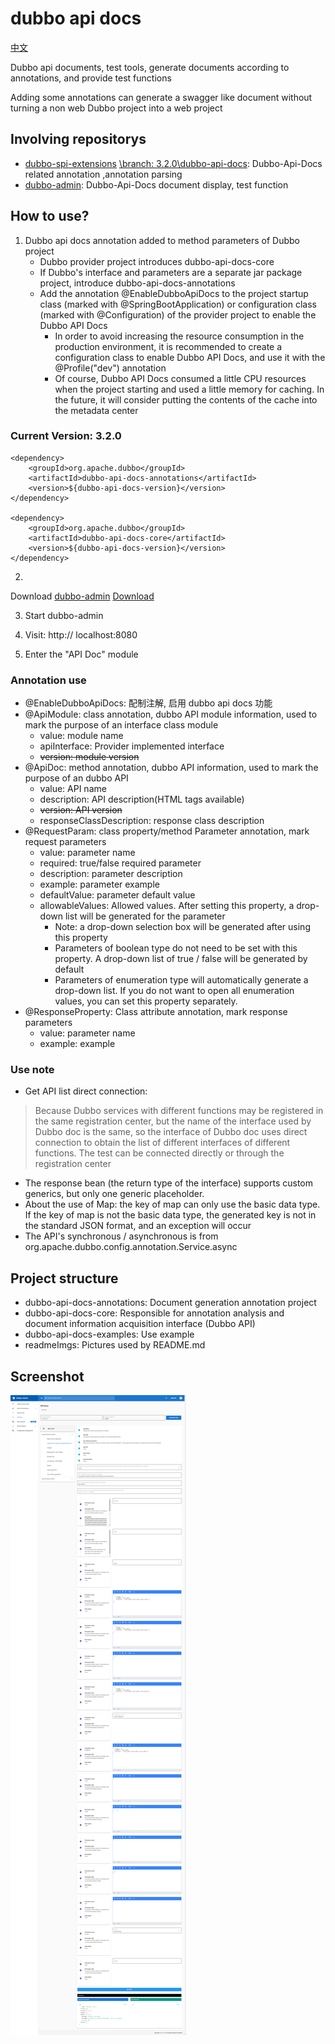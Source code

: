 # dubbo api docs

[中文](./README_ch.md)

Dubbo api documents, test tools, generate documents according to annotations, and provide test functions

Adding some annotations can generate a swagger like document without turning a non web Dubbo project into a web project

## Involving repositorys

* [dubbo-spi-extensions](https://github.com/apache/dubbo-spi-extensions)
  [\branch: 3.2.0\dubbo-api-docs](https://github.com/apache/dubbo-spi-extensions/tree/3.2.0/dubbo-api-docs):
  Dubbo-Api-Docs related annotation ,annotation parsing
* [dubbo-admin](https://github.com/KeRan213539/dubbo-admin): Dubbo-Api-Docs document display, test function

## How to use?

1. Dubbo api docs annotation added to method parameters of Dubbo project
    * Dubbo provider project introduces dubbo-api-docs-core
    * If Dubbo's interface and parameters are a separate jar package project, introduce dubbo-api-docs-annotations
    * Add the annotation @EnableDubboApiDocs to the project startup class (marked with @SpringBootApplication)
      or configuration class (marked with @Configuration) of the provider project to enable the Dubbo API Docs
        * In order to avoid increasing the resource consumption in the production environment, it is recommended to
          create a configuration class to enable Dubbo API Docs, and use it with the @Profile("dev") annotation
        * Of course, Dubbo API Docs consumed a little CPU resources when the project starting and used a little memory
          for caching. In the future, it will consider putting the contents of the cache into the metadata center

### Current Version: 3.2.0

```
<dependency>
    <groupId>org.apache.dubbo</groupId>
    <artifactId>dubbo-api-docs-annotations</artifactId>
    <version>${dubbo-api-docs-version}</version>
</dependency>

<dependency>
    <groupId>org.apache.dubbo</groupId>
    <artifactId>dubbo-api-docs-core</artifactId>
    <version>${dubbo-api-docs-version}</version>
</dependency>
```

2.

Download [dubbo-admin](https://github.com/apache/dubbo-admin) [Download](https://github.com/apache/dubbo-admin/releases)

3. Start dubbo-admin

4. Visit: http:// localhost:8080

5. Enter the "API Doc" module

### Annotation use

* @EnableDubboApiDocs: 配制注解, 启用 dubbo api docs 功能
* @ApiModule: class annotation, dubbo API module information, used to mark the purpose of an interface class module
    * value: module name
    * apiInterface: Provider implemented interface
    * ~~version: module version~~
* @ApiDoc: method annotation, dubbo API information, used to mark the purpose of an dubbo API
    * value: API name
    * description: API description(HTML tags available)
    * ~~version: API version~~
    * responseClassDescription: response class description
* @RequestParam: class property/method Parameter annotation, mark request parameters
    * value: parameter name
    * required: true/false required parameter
    * description: parameter description
    * example: parameter example
    * defaultValue: parameter default value
    * allowableValues: Allowed values. After setting this property, a drop-down list will be generated for the parameter
        * Note: a drop-down selection box will be generated after using this property
        * Parameters of boolean type do not need to be set with this property. A drop-down list of true / false will be
          generated by default
        * Parameters of enumeration type will automatically generate a drop-down list. If you do not want to open all
          enumeration values, you can set this property separately.
* @ResponseProperty: Class attribute annotation, mark response parameters
    * value: parameter name
    * example: example

### Use note

* Get API list direct connection:

> Because Dubbo services with different functions may be registered in the same registration center,
> but the name of the interface used by Dubbo doc is the same, so the interface of Dubbo doc uses direct connection to obtain the list of different interfaces of different functions.
> The test can be connected directly or through the registration center

* The response bean (the return type of the interface) supports custom generics, but only one generic placeholder.
* About the use of Map: the key of map can only use the basic data type. If the key of map is not the basic data type,
  the generated key is not in the standard JSON format, and an exception will occur
* The API's synchronous / asynchronous is from org.apache.dubbo.config.annotation.Service.async

## Project structure

* dubbo-api-docs-annotations: Document generation annotation project
* dubbo-api-docs-core: Responsible for annotation analysis and document information acquisition interface (Dubbo API)
* dubbo-api-docs-examples: Use example
* readmeImgs: Pictures used by README.md

## Screenshot

![Screenshot](./readmeImgs/dubbo_docs_en.png)
